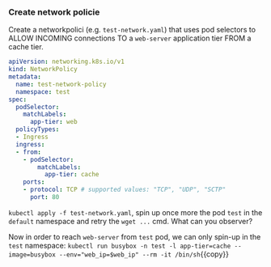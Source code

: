 
### Create network policie

Create a networkpolici (e.g. `test-network.yaml`) that uses pod selectors to ALLOW INCOMING connections TO a `web-server` application tier FROM a cache tier.

```yaml
apiVersion: networking.k8s.io/v1
kind: NetworkPolicy
metadata:
  name: test-network-policy
  namespace: test
spec:
  podSelector:
    matchLabels:
      app-tier: web
  policyTypes:
  - Ingress
  ingress:
  - from:
    - podSelector:
        matchLabels:
          app-tier: cache
    ports:
    - protocol: TCP # supported values: "TCP", "UDP", "SCTP"
      port: 80
```

`kubectl apply -f test-network.yaml`, spin up once more the pod `test` in the `default` namespace and retry the `wget ...` cmd. What can you observer?

Now in order to reach `web-server` from `test` pod, we can only spin-up in the `test` namespace: `kubectl run busybox -n test -l app-tier=cache --image=busybox --env="web_ip=$web_ip" --rm -it /bin/sh`{{copy}}